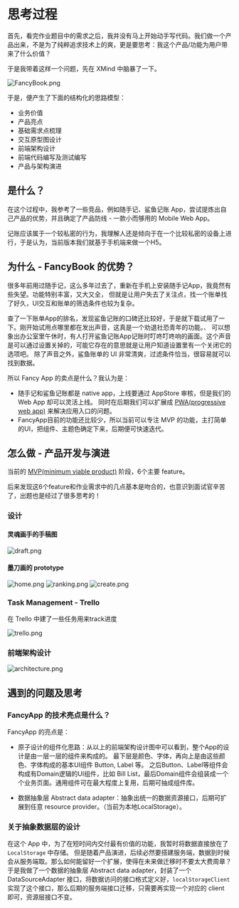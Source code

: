 # 思考过程

首先，看完作业题目中的需求之后，我并没有马上开始动手写代码。我们做一个产品出来，不是为了纯粹追求技术上的爽，更是要思考：我这个产品/功能为用户带来了什么价值？

于是我带着这样一个问题，先在 XMind 中脑暴了一下。 

![FancyBook.png](images/fancy-book-xmind.png)

于是，便产生了下面的结构化的思路模型：

- 业务价值
- 产品亮点
- 基础需求点梳理
- 交互原型图设计
- 前端架构设计
- 前端代码编写及测试编写
- 产品与架构演进

## 是什么？

在这个过程中，我参考了一些竞品，例如随手记、鲨鱼记账 App，尝试提炼出自己产品的优势，并且确定了产品防线 - 一款小而够用的 Mobile Web App。

记账应该属于一个较私密的行为，我理解人还是倾向于在一个比较私密的设备上进行，于是认为，当前版本我们就基于手机端来做一个H5。

## 为什么 - FancyBook 的优势？

很多年前用过随手记，这么多年过去了，重新在手机上安装随手记App，我竟然有些失望。功能特别丰富，又大又全，
但就是让用户失去了关注点，找一个账单找了好久，UI交互和账单的筛选条件也较为复杂。

查了一下账单App的排名，发现鲨鱼记账的口碑还比较好，于是就下载试用了一下。刚开始试用点哪里都在发出声音，这真是一个劝退社恐青年的功能。、
可以想象出办公室里午休时，有人打开鲨鱼记账App记账时叮咚叮咚响的画面。这个声音是可以通过设置关掉的，可能它存在的意思就是让用户知道设置里有一个关闭它的选项吧。
除了声音之外，鲨鱼账单的 UI 非常清爽，过滤条件恰当，很容易就可以找到数据。

所以 Fancy App 的卖点是什么？我认为是：
- 随手记和鲨鱼记账都是 native app，上线要通过 AppStore 审核，但是我们的 Web App 却可以灵活上线。
同时在后期我们可以扩展成 [PWA(progressive web app)](https://web.dev/progressive-web-apps/) 来解决应用入口的问题。
- FancyApp目前的功能还比较少，所以当前可以专注 MVP 的功能，主打简单的UI，把组件、主题色确定下来，后期便可快速迭代。


## 怎么做 - 产品开发与演进

当前的 [MVP(minimum viable product)](https://www.agilealliance.org/glossary/mvp/) 阶段，6个主要 feature。

后来发现这6个feature和作业需求中的几点基本是吻合的，也意识到面试官辛苦了，出题也是经过了很多思考的！

### 设计

#### 灵魂画手的手稿图

![draft.png](images/design-draft.png)

#### 墨刀画的 prototype

![home.png](images/design-home.png)
![ranking.png](images/design-ranking.png)
![create.png](images/design-create.png)

### Task Management - Trello

在 Trello 中建了一些任务用来track进度

![trello.png](images/trello.png)

### 前端架构设计

![architecture.png](images/architecture-design.png)

## 遇到的问题及思考

### FancyApp 的技术亮点是什么？

FancyApp 的亮点是：

- 原子设计的组件化思路：从以上的前端架构设计图中可以看到，整个App的设计是由一层一层的组件来构成的。 最下层是颜色、字体，再向上是由这些颜色、字体构成的基本UI组件 Button, Label 等。
之后Button、Label等组件会构成有Domain逻辑的UI组件，比如 Bill List，最后Domain组件会组装成一个个业务页面。通用组件可在最大程度上复用，后期可抽成组件库。
  
- 数据抽象层 Abstract data adapter：抽象出统一的数据资源接口，后期可扩展到任意 resource provider。（当前为本地LocalStorage）。

### 关于抽象数据层的设计

在这个 App 中，为了在短时间内交付最有价值的功能，我暂时将数据直接放在了 `LocalStorage` 中存储。
但是随着产品演进，后续必然要搭建服务端，数据到时候会从服务端取。那么如何能留好一个扩展，使得在未来做迁移时不要太大费周章？
于是我做了一个数据的抽象层 Abstract data adapter，封装了一个 DataSourceAdapter 接口，将数据访问的接口格式定义好，`localStorageClient` 实现了这个接口，那么后期的服务端接口迁移，只需要再实现一个对应的 client 即可，资源层接口不变。

